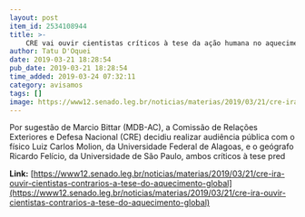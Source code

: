 ```yaml
---
layout: post
item_id: 2534108944
title: >-
    CRE vai ouvir cientistas críticos à tese da ação humana no aquecimento global
author: Tatu D'Oquei
date: 2019-03-21 18:28:54
pub_date: 2019-03-21 18:28:54
time_added: 2019-03-24 07:32:11
category: avisamos
tags: []
image: https://www12.senado.leg.br/noticias/materias/2019/03/21/cre-ira-ouvir-cientistas-contrarios-a-tese-do-aquecimento-global/20190321_01153w.jpg
---
```


Por sugestão de Marcio Bittar (MDB-AC), a Comissão de Relações Exteriores e Defesa Nacional (CRE) decidiu realizar audiência pública com o físico Luiz Carlos Molion, da Universidade Federal de Alagoas, e o geógrafo Ricardo Felício, da Universidade de São Paulo, ambos críticos à tese pred

**Link:** [https://www12.senado.leg.br/noticias/materias/2019/03/21/cre-ira-ouvir-cientistas-contrarios-a-tese-do-aquecimento-global](https://www12.senado.leg.br/noticias/materias/2019/03/21/cre-ira-ouvir-cientistas-contrarios-a-tese-do-aquecimento-global)

